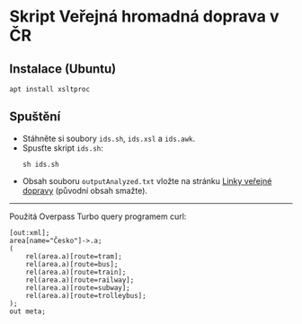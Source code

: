 # Skript Veřejná hromadná doprava v ČR

## Instalace (Ubuntu)
```
apt install xsltproc
```

## Spuštění

 - Stáhněte si soubory `ids.sh`, `ids.xsl` a `ids.awk`.
 - Spusťte skript `ids.sh`:
   ```
   sh ids.sh
   ```
 - Obsah souboru `outputAnalyzed.txt` vložte na stránku [Linky veřejné dopravy](https://wiki.openstreetmap.org/wiki/Cs:Linky_ve%C5%99ejn%C3%A9_dopravy) (původní obsah smažte).

---

Použitá Overpass Turbo query programem curl:
```
[out:xml];
area[name="Česko"]->.a;
(
	rel(area.a)[route=tram];
  	rel(area.a)[route=bus];
  	rel(area.a)[route=train];
  	rel(area.a)[route=railway];
  	rel(area.a)[route=subway];
  	rel(area.a)[route=trolleybus];
);
out meta;
```
